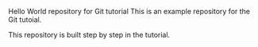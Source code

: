 Hello World repository for Git tutorial
This is an example repository for the Git tutoial.

This repository is built step by step in the tutorial.